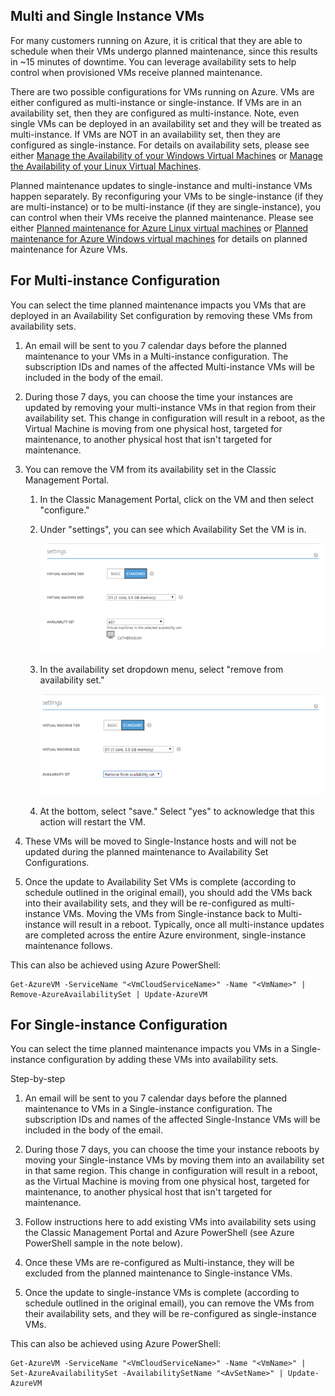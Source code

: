 ﻿

## Multi and Single Instance VMs
For many customers running on Azure, it is critical that they are able to schedule when their VMs undergo planned maintenance, since this results in ~15 minutes of downtime. You can leverage availability sets to help control when provisioned VMs receive planned maintenance.

There are two possible configurations for VMs running on Azure. VMs are either configured as multi-instance or single-instance. If VMs are in an availability set, then they are configured as multi-instance. Note, even single VMs can be deployed in an availability set and they will be treated as multi-instance. If VMs are NOT in an availability set, then they are configured as single-instance.  For details on availability sets, please see either [Manage the Availability of your Windows Virtual Machines](/documentation/articles/virtual-machines-windows-manage-availability/) or [Manage the Availability of your Linux Virtual Machines](/documentation/articles/virtual-machines-linux-manage-availability/).

Planned maintenance updates to single-instance and multi-instance VMs happen separately. By reconfiguring your VMs to be single-instance (if they are multi-instance) or to be multi-instance (if they are single-instance), you can control when their VMs receive the planned maintenance. Please see either [Planned maintenance for Azure Linux virtual machines](/documentation/articles/virtual-machines-linux-planned-maintenance/) or [Planned maintenance for Azure Windows virtual machines](/documentation/articles/virtual-machines-windows-planned-maintenance/) for details on planned maintenance for Azure VMs.

## For Multi-instance Configuration
You can select the time planned maintenance impacts you VMs that are deployed in an Availability Set configuration by removing these VMs from availability sets.

1.	An email will be sent to you 7 calendar days before the planned maintenance to your VMs in a Multi-instance configuration. The subscription IDs and names of the affected Multi-instance VMs will be included in the body of the email.

2.	During those 7 days, you can choose the time your instances are updated by removing your multi-instance VMs in that region from their availability set. This change in configuration will result in a reboot, as the Virtual Machine is moving from one physical host, targeted for maintenance, to another physical host that isn't targeted for maintenance. 

3.	You can remove the VM from its availability set in the Classic Management Portal. 
   
    1.	In the Classic Management Portal, click on the VM and then select "configure." 

    2.	Under "settings", you can see which Availability Set the VM is in.

        ![Availability Set Selection](./media/virtual-machines-planned-maintenance-schedule/availabilitysetselection.png)

    3.	In the availability set dropdown menu, select "remove from availability set."

        ![Remove from Set](./media/virtual-machines-planned-maintenance-schedule/availabilitysetselectionconfiguration.png)

    4.	At the bottom, select "save." Select "yes" to acknowledge that this action will restart the VM.

4.	These VMs will be moved to Single-Instance hosts and will not be updated during the planned maintenance to Availability Set Configurations.

5.	Once the update to Availability Set VMs is complete (according to schedule outlined in the original email), you should  add the VMs back into their availability sets, and they will be re-configured as multi-instance VMs. Moving the VMs from Single-instance back to Multi-instance will result in a reboot. Typically, once all multi-instance updates are completed across the entire Azure environment, single-instance maintenance follows.

This can also be achieved using Azure PowerShell:

```
Get-AzureVM -ServiceName "<VmCloudServiceName>" -Name "<VmName>" | Remove-AzureAvailabilitySet | Update-AzureVM
```

## For Single-instance Configuration
You can select the time planned maintenance impacts you VMs in a Single-instance configuration by adding these VMs into availability sets.

Step-by-step

1.	An email will be sent to you 7 calendar days before the planned maintenance to VMs in a Single-instance configuration. The subscription IDs and names of the affected Single-Instance VMs will be included in the body of the email. 

2.	During those 7 days, you can choose the time your instance reboots by moving your Single-instance VMs by moving them into an availability set in that same region. This change in configuration will result in a reboot, as the Virtual Machine is moving from one physical host, targeted for maintenance, to another physical host that isn't targeted for maintenance.

3.	Follow instructions here to add existing VMs into availability sets using the Classic Management Portal and Azure PowerShell (see Azure PowerShell sample in the note below).

4.	Once these VMs are re-configured as Multi-instance, they will be excluded from the planned maintenance to Single-instance VMs.

5.	Once the update to single-instance VMs is complete (according to schedule outlined in the original email), you can remove the VMs from their availability sets, and they will be re-configured as single-instance VMs.

This can also be achieved using Azure PowerShell:

    Get-AzureVM -ServiceName "<VmCloudServiceName>" -Name "<VmName>" | Set-AzureAvailabilitySet -AvailabilitySetName "<AvSetName>" | Update-AzureVM

<!--Anchors-->



<!--Link references-->
[Virtual Machines Manage Availability]: /documentation/articles/virtual-machines-windows-classic-tutorial/
[Understand planned versus unplanned maintenance]: /documentation/articles/virtual-machines-linux-manage-availability/#Understand-planned-versus-unplanned-maintenance
